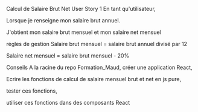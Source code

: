 Calcul de Salaire Brut Net
User Story 1
En tant qu'utilisateur,

Lorsque je renseigne mon salaire brut annuel.

J'obtient mon salaire brut mensuel et mon salaire net mensuel

régles de gestion
Salaire brut mensuel = salaire brut annuel divisé par 12

Salaire net mensuel = salaire brut mensuel - 20%

Conseils
A la racine du repo Formation_Maud, créer une application React,

Ecrire les fonctions de calcul de salaire mensuel brut et net en js pure,

tester ces fonctions,

utiliser ces fonctions dans des composants React